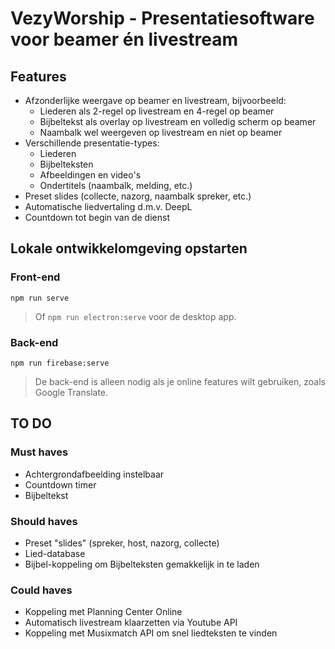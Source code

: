 # VezyWorship - Presentatiesoftware voor beamer én livestream

## Features
- Afzonderlijke weergave op beamer en livestream, bijvoorbeeld:
  - Liederen als 2-regel op livestream en 4-regel op beamer
  - Bijbeltekst als overlay op livestream en volledig scherm op beamer
  - Naambalk wel weergeven op livestream en niet op beamer
- Verschillende presentatie-types:
  - Liederen
  - Bijbelteksten
  - Afbeeldingen en video's
  - Ondertitels (naambalk, melding, etc.)
- Preset slides (collecte, nazorg, naambalk spreker, etc.)
- Automatische liedvertaling d.m.v. DeepL
- Countdown tot begin van de dienst

## Lokale ontwikkelomgeving opstarten
### Front-end
```
npm run serve
```
> Of `npm run electron:serve` voor de desktop app.

### Back-end
```
npm run firebase:serve
```
> De back-end is alleen nodig als je online features wilt gebruiken, zoals Google Translate.

## TO DO
### Must haves
- Achtergrondafbeelding instelbaar
- Countdown timer
- Bijbeltekst

### Should haves
- Preset "slides" (spreker, host, nazorg, collecte)
- Lied-database
- Bijbel-koppeling om Bijbelteksten gemakkelijk in te laden

### Could haves
- Koppeling met Planning Center Online
- Automatisch livestream klaarzetten via Youtube API
- Koppeling met Musixmatch API om snel liedteksten te vinden
